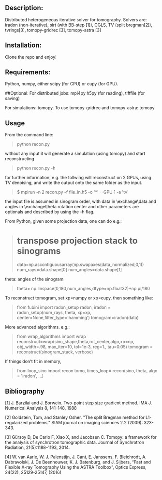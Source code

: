 ## Description:

Distributed heterogeneous iterative solver for tomography. 
Solvers are: iradon (non-iterative), sirt (with BB-step [1]), CGLS, TV (split bregman[2]), tvrings[3], 
tomopy-gridrec [3], tomopy-astra [3]

## Installation:
Clone the repo and enjoy!

## Requirements:
Python, numpy, either scipy (for CPU) or cupy (for GPU).

##Optional: 
For distributed jobs: mpi4py
h5py (for reading), tifffile (for saving)

For simulations: tomopy. 
To use tomopy-gridrec and tomopy-astra: tomopy 



## Usage

From the command line: 
> python recon.py 

without any input it will generate a simulation (using tomopy) and start reconstructing

> python recon.py -h 

for further information, e.g. the follwing will reconstruct on 2 GPUs, using TV denoising, 
and write the output onto the same folder as the input.

>$ mpirun -n 2 recon.py -f file_in.h5 -o '*' --GPU 1 -a 'tv'

the input file is assumed in sinogram order, with data in \exchange\data and angles in \exchange\theta
rotation center and other parameters are optionals and described by using the -h flag.


From Python, given some projection data, one can do e.g.:


> # transpose projection stack to sinograms
> data=np.ascontiguousarray(np.swapaxes(data_normalized,0,1))
> num_rays=data.shape[0]
> num_angles=data.shape[1]

theta: angles of the sinogram

> theta= np.linspace(0,180,num_angles,dtype=np.float32)*np.pi/180

To reconstruct tomogram, set xp=numpy or xp=cupy, then something like:

> from fubini import radon_setup
> radon, iradon = radon_setup(num_rays, theta, xp=xp, center=None,filter_type='hamming')
> tomogram=iradon(data)

More advanced algorithms. e.g.:

> from wrap_algorithms import wrap
> reconstruct=wrap(sino_shape,theta,rot_center,algo,xp=np, obj_width=.98, max_iter=10, tol=1e-3, reg=1., tau=0.05)
> tomogram = reconstruct(sinogram_stack, verbose)

If things don't fit in memory, 

> from loop_sino import recon
> tomo, times_loop= recon(sino, theta, algo = 'iradon', ...)


## Bibliography

[1] J. Barzilai and J. Borwein. Two-point step size gradient method. IMA J. Numerical Analysis 8, 141–148, 1988

[2] Goldstein, Tom, and Stanley Osher. "The split Bregman method for L1-regularized problems." SIAM journal on imaging sciences 2.2 (2009): 323-343.

[3] Gürsoy D, De Carlo F, Xiao X, and Jacobsen C. Tomopy: a framework for the analysis of synchrotron tomographic data. Journal of Synchrotron Radiation, 21(5):1188–1193, 2014.

[4] W. van Aarle, W. J. Palenstijn, J. Cant, E. Janssens, F. Bleichrodt, A. Dabravolski, J. De Beenhouwer, K. J. Batenburg, and J. Sijbers, “Fast and Flexible X-ray Tomography Using the ASTRA Toolbox”, Optics Express, 24(22), 25129-25147, (2016)
